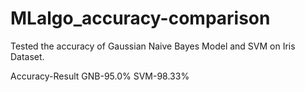 # MLalgo_accuracy-comparison

Tested the accuracy of Gaussian Naive Bayes Model and SVM on Iris Dataset.

Accuracy-Result
GNB-95.0%
SVM-98.33%

